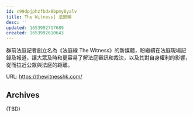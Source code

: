 ```yaml
---
id: c99dpjphzfbdx0bpmy8yalv
title: The Witness| 法庭線
desc: ''
updated: 1653992717689
created: 1653992610643
---
```


群前法庭記者創立名為《法庭線 The Witness》的新媒體，盼繼續在法庭現場記錄及報道，讓大眾及時和更容易了解法庭審訊和裁決，以及其對自身權利的影響，從而拉近公眾與法庭的距離。

URL: https://thewitnesshk.com/

## Archives

(TBD)
